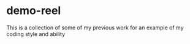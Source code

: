 # demo-reel
This is a collection of some of my previous work for an example of my coding style and ability
